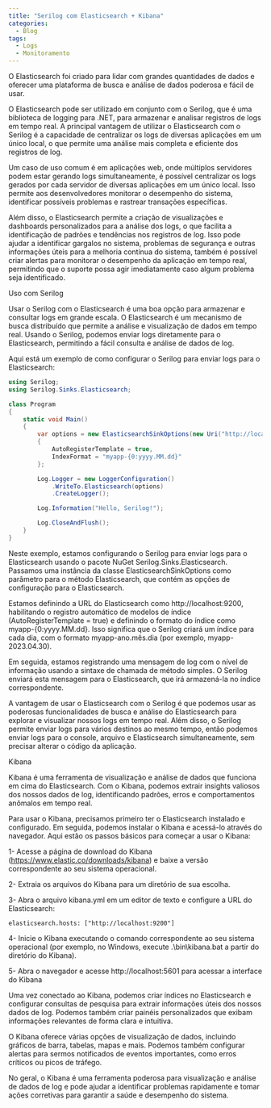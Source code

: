 ```yaml
---
title: "Serilog com Elasticsearch + Kibana"
categories:
  - Blog
tags:
  - Logs
  - Monitoramento
---
```


O Elasticsearch foi criado para lidar com grandes quantidades de dados e oferecer uma plataforma de busca e análise de dados poderosa e fácil de usar.

O Elasticsearch pode ser utilizado em conjunto com o Serilog, que é uma biblioteca de logging para .NET, para armazenar e analisar registros de logs em tempo real. A principal vantagem de utilizar o Elasticsearch com o Serilog é a capacidade de centralizar os logs de diversas aplicações em um único local, o que permite uma análise mais completa e eficiente dos registros de log.

Um caso de uso comum é em aplicações web, onde múltiplos servidores podem estar gerando logs simultaneamente, é possível centralizar os logs gerados por cada servidor de diversas aplicações em um único local. Isso permite aos desenvolvedores monitorar o desempenho do sistema, identificar possíveis problemas e rastrear transações específicas.

Além disso, o Elasticsearch permite a criação de visualizações e dashboards personalizados para a análise dos logs, o que facilita a identificação de padrões e tendências nos registros de log. Isso pode ajudar a identificar gargalos no sistema, problemas de segurança e outras informações úteis para a melhoria contínua do sistema, também é possível criar alertas para monitorar o desempenho da aplicação em tempo real, permitindo que o suporte possa agir imediatamente caso algum problema seja identificado.

Uso com Serilog

Usar o Serilog com o Elasticsearch é uma boa opção para armazenar e consultar logs em grande escala. O Elasticsearch é um mecanismo de busca distribuído que permite a análise e visualização de dados em tempo real. Usando o Serilog, podemos enviar logs diretamente para o Elasticsearch, permitindo a fácil consulta e análise de dados de log.

Aqui está um exemplo de como configurar o Serilog para enviar logs para o Elasticsearch:

```csharp
using Serilog;
using Serilog.Sinks.Elasticsearch;

class Program
{
    static void Main()
    {
        var options = new ElasticsearchSinkOptions(new Uri("http://localhost:9200"))
        {
            AutoRegisterTemplate = true,
            IndexFormat = "myapp-{0:yyyy.MM.dd}"
        };

        Log.Logger = new LoggerConfiguration()
            .WriteTo.Elasticsearch(options)
            .CreateLogger();

        Log.Information("Hello, Serilog!");

        Log.CloseAndFlush();
    }
}
```

Neste exemplo, estamos configurando o Serilog para enviar logs para o Elasticsearch usando o pacote NuGet Serilog.Sinks.Elasticsearch. Passamos uma instância da classe ElasticsearchSinkOptions como parâmetro para o método Elasticsearch, que contém as opções de configuração para o Elasticsearch.

Estamos definindo a URL do Elasticsearch como http://localhost:9200, habilitando o registro automático de modelos de índice (AutoRegisterTemplate = true) e definindo o formato do índice como myapp-{0:yyyy.MM.dd}. Isso significa que o Serilog criará um índice para cada dia, com o formato myapp-ano.mês.dia (por exemplo, myapp-2023.04.30).

Em seguida, estamos registrando uma mensagem de log com o nível de informação usando a sintaxe de chamada de método simples. O Serilog enviará esta mensagem para o Elasticsearch, que irá armazená-la no índice correspondente.

A vantagem de usar o Elasticsearch com o Serilog é que podemos usar as poderosas funcionalidades de busca e análise do Elasticsearch para explorar e visualizar nossos logs em tempo real. Além disso, o Serilog permite enviar logs para vários destinos ao mesmo tempo, então podemos enviar logs para o console, arquivo e Elasticsearch simultaneamente, sem precisar alterar o código da aplicação.

Kibana

Kibana é uma ferramenta de visualização e análise de dados que funciona em cima do Elasticsearch. Com o Kibana, podemos extrair insights valiosos dos nossos dados de log, identificando padrões, erros e comportamentos anômalos em tempo real.

Para usar o Kibana, precisamos primeiro ter o Elasticsearch instalado e configurado. Em seguida, podemos instalar o Kibana e acessá-lo através do navegador. Aqui estão os passos básicos para começar a usar o Kibana:

1- Acesse a página de download do Kibana (https://www.elastic.co/downloads/kibana) e baixe a  versão correspondente ao seu sistema operacional.

2- Extraia os arquivos do Kibana para um diretório de sua escolha.

3- Abra o arquivo kibana.yml em um editor de texto e configure a URL do Elasticsearch:

```less
elasticsearch.hosts: ["http://localhost:9200"]
```

4- Inicie o Kibana executando o comando correspondente ao seu sistema operacional (por exemplo, no Windows, execute .\bin\kibana.bat a partir do diretório do Kibana).

5- Abra o navegador e acesse http://localhost:5601 para acessar a interface do Kibana

Uma vez conectado ao Kibana, podemos criar índices no Elasticsearch e configurar consultas de pesquisa para extrair informações úteis dos nossos dados de log. Podemos também criar painéis personalizados que exibam informações relevantes de forma clara e intuitiva.

O Kibana oferece várias opções de visualização de dados, incluindo gráficos de barra, tabelas, mapas e mais. Podemos também configurar alertas para sermos notificados de eventos importantes, como erros críticos ou picos de tráfego.

No geral, o Kibana é uma ferramenta poderosa para visualização e análise de dados de log e pode ajudar a identificar problemas rapidamente e tomar ações corretivas para garantir a saúde e desempenho do sistema.


